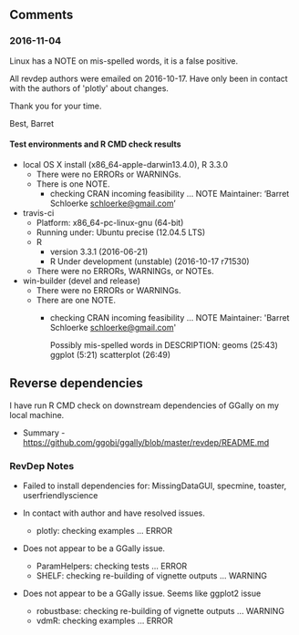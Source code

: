 
## Comments

### 2016-11-04
Linux has a NOTE on mis-spelled words, it is a false positive.

All revdep authors were emailed on 2016-10-17. Have only been in contact with the authors of 'plotly' about changes.

Thank you for your time.

Best,
Barret


#### Test environments and R CMD check results

* local OS X install (x86_64-apple-darwin13.4.0), R 3.3.0
  * There were no ERRORs or WARNINGs.
  * There is one NOTE.
    * checking CRAN incoming feasibility ... NOTE
    Maintainer: ‘Barret Schloerke <schloerke@gmail.com>’
* travis-ci
  * Platform: x86_64-pc-linux-gnu (64-bit)
  * Running under: Ubuntu precise (12.04.5 LTS)
  * R
    * version 3.3.1 (2016-06-21)
    * R Under development (unstable) (2016-10-17 r71530)
  * There were no ERRORs, WARNINGs, or NOTEs.
* win-builder (devel and release)
  * There were no ERRORs or WARNINGs.  
  * There are one NOTE.
    * checking CRAN incoming feasibility ... NOTE
      Maintainer: 'Barret Schloerke <schloerke@gmail.com>'

      Possibly mis-spelled words in DESCRIPTION:
        geoms (25:43)
        ggplot (5:21)
        scatterplot (26:49)


## Reverse dependencies
I have run R CMD check on downstream dependencies of GGally on my local machine.
* Summary - https://github.com/ggobi/ggally/blob/master/revdep/README.md

### RevDep Notes

* Failed to install dependencies for: MissingDataGUI, specmine, toaster, userfriendlyscience

* In contact with author and have resolved issues.
  * plotly: checking examples ... ERROR

* Does not appear to be a GGally issue.
  * ParamHelpers: checking tests ... ERROR
  * SHELF: checking re-building of vignette outputs ... WARNING

* Does not appear to be a GGally issue. Seems like ggplot2 issue
  * robustbase: checking re-building of vignette outputs ... WARNING
  * vdmR: checking examples ... ERROR
